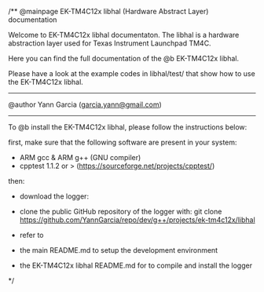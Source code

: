 /**
@mainpage EK-TM4C12x libhal (Hardware Abstract Layer) documentation

Welcome to EK-TM4C12x libhal documentaton. The libhal is a hardware abstraction layer used for Texas Instrument Launchpad TM4C.

Here you can find the full documentation of the @b EK-TM4C12x libhal.

Please have a look at the example codes in libhal/test/ that show how to
use the EK-TM4C12x libhal.

-----------------------------------------------------------------------------------------------------


@author Yann Garcia (garcia.yann@gmail.com)


-----------------------------------------------------------------------------------------------------


To @b install the EK-TM4C12x libhal, please follow the instructions below:

first, make sure that the following software are present in your system:
- ARM gcc & ARM g++ (GNU compiler)
- cpptest 1.1.2 or > (https://sourceforge.net/projects/cpptest/)

then:

- download the logger:
- clone the public GitHub repository of the logger with:
git clone https://github.com/YannGarcia/repo/dev/g++/projects/ek-tm4c12x/libhal

- refer to
- the main README.md to setup the development environment
- the EK-TM4C12x libhal README.md for to compile and install the logger

*/
